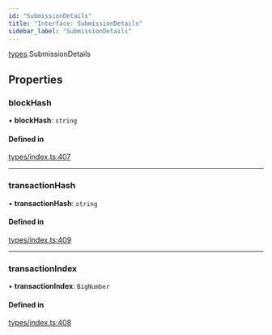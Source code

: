 ```yaml
---
id: "SubmissionDetails"
title: "Interface: SubmissionDetails"
sidebar_label: "SubmissionDetails"
---
```


[types](../../../modules/Types/Types.md).SubmissionDetails

## Properties

### blockHash

• **blockHash**: `string`

#### Defined in

[types/index.ts:407](https://github.com/PolymeshAssociation/polymesh-sdk/blob/968f8d70c/src/types/index.ts#L407)

___

### transactionHash

• **transactionHash**: `string`

#### Defined in

[types/index.ts:409](https://github.com/PolymeshAssociation/polymesh-sdk/blob/968f8d70c/src/types/index.ts#L409)

___

### transactionIndex

• **transactionIndex**: `BigNumber`

#### Defined in

[types/index.ts:408](https://github.com/PolymeshAssociation/polymesh-sdk/blob/968f8d70c/src/types/index.ts#L408)
